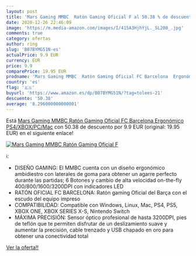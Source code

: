 ```yaml
---
layout: post
title: 'Mars Gaming MMBC  Ratón Gaming Oficial F al 50.38 % de descuento'
date: 2020-12-26 22:46:09
image: 'https://m.media-amazon.com/images/I/415A3HjhYjL._SL200_.jpg'
comments: true
category: ofertas
author: ring
slug: 'B07BYMG51N-es'
actualPrice: 9.9 EUR
currency: EUR
price: 9.9
comparePrice: 19.95 EUR
prodname: 'Mars Gaming MMBC  Ratón Gaming Oficial FC Barcelona  Ergonómico  PS4/XBOX/PC/Mac'
country: 'es'
flag: '🇪🇸'
buyurl: 'https://www.amazon.es/dp/B07BYMG51N/?tag=tolees-21'
descuento: '50.38'
average: '8.296000000000001'
---
```


Está [Mars Gaming MMBC  Ratón Gaming Oficial FC Barcelona  Ergonómico  PS4/XBOX/PC/Mac](https://www.amazon.es/dp/B07BYMG51N/?tag=tolees-21) con 50.38 de descuento por 9.9 EUR (original: 19.95 EUR) en el siguiente enlace!

[![Mars Gaming MMBC  Ratón Gaming Oficial F](https://m.media-amazon.com/images/I/415A3HjhYjL._SL200_.jpg)](https://www.amazon.es/dp/B07BYMG51N/?tag=tolees-21)

ℹ️:

- DISEÑO GAMING: El MMBC cuenta con un diseño ergonómico ambidiestro con laterales de goma para obtener un agarre perfecto durante las partidas; 6 Botones y cambio de alta velocidad on-the-fly 400/800/1600/3200DPI con indicadores LED
- RATÓN OFICIAL FC BARCELONA: Ratón gaming Oficial del Barça con el escudo del equipo impreso
- COMPATIBILIDAD: Compatible con Windows, Linux, Mac, PS4, PS5, XBOX ONE, XBOX SERIES X-S, Nintendo Switch
- MÁXIMA PRECISIÓN: Sensor óptico profesional de hasta 3200DPI, pies de teflón que te permiten disfrutar de un deslizamiento suave y aumentar la precisión, cable trenzado y USB chapado en oro para obtener una conectividad total

[Ver la oferta!!](https://www.amazon.es/dp/B07BYMG51N/?tag=tolees-21)
